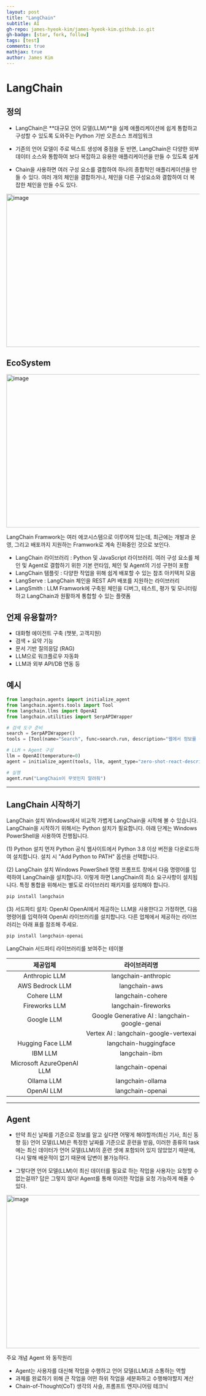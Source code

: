 ```yaml
---
layout: post
title: "LangChain"
subtitle: AI
gh-repo: james-hyeok-kim/james-hyeok-kim.github.io.git
gh-badge: [star, fork, follow]
tags: [test]
comments: true
mathjax: true
author: James Kim
---
```


# LangChain
## 정의

* LangChain은 **대규모 언어 모델(LLM)**을 실제 애플리케이션에 쉽게 통합하고 구성할 수 있도록 도와주는 Python 기반 오픈소스 프레임워크

* 기존의 언어 모델이 주로 텍스트 생성에 중점을 둔 반면, LangChain은 다양한 외부 데이터 소스와 통합하여 보다 복잡하고 유용한 애플리케이션을 만들 수 있도록 설계

* Chain을 사용하면 여러 구성 요소를 결합하여 하나의 종합적인 애플리케이션을 만들 수 있다. 여러 개의 체인을 결합하거나, 체인을 다른 구성요소와 결합하여 더 복잡한 체인을 만들 수도 있다.


<img width="1200" height="400" alt="image" src="https://github.com/user-attachments/assets/fb46cc54-6fd2-4ef1-a4e0-49d16949da59" />


## EcoSystem

<img width="1200" height="400" alt="image" src="https://github.com/user-attachments/assets/d8eec0bd-8330-42b2-89bf-eb1a16c7be3e" />

LangChain Framwork는 여러 에코시스템으로 이루어져 있는데, 최근에는 개발과 운영, 그리고 배포까지 지원하는 Framwork로 계속 진화중인 것으로 보인다.

* LangChain 라이브러리 : Python 및 JavaScript 라이브러리. 여러 구성 요소를 체인 및 Agent로 결합하기 위한 기본 런타임, 체인 및 Agent의 기성 구현이 포함
* LangChain 템플릿 : 다양한 작업을 위해 쉽게 배포할 수 있는 참조 아키텍처 모음
* LangServe : LangChain 체인을 REST API 배포를 지원하는 라이브러리
* LangSmith : LLM Framwork에 구축된 체인을 디버그, 테스트, 평가 및 모니터링하고 LangChain과 원활하게 통합할 수 있는 플랫폼

## 언제 유용할까?

* 대화형 에이전트 구축 (챗봇, 고객지원)
* 검색 + 요약 기능
* 문서 기반 질의응답 (RAG)
* LLM으로 워크플로우 자동화
* LLM과 외부 API/DB 연동 등

## 예시
```python
from langchain.agents import initialize_agent
from langchain.agents.tools import Tool
from langchain.llms import OpenAI
from langchain.utilities import SerpAPIWrapper

# 검색 도구 준비
search = SerpAPIWrapper()
tools = [Tool(name="Search", func=search.run, description="웹에서 정보를 검색함")]

# LLM + Agent 구성
llm = OpenAI(temperature=0)
agent = initialize_agent(tools, llm, agent_type="zero-shot-react-description", verbose=True)

# 실행
agent.run("LangChain이 무엇인지 알려줘")

```

---

## LangChain 시작하기

LangChain 설치
Windows에서 비교적 가볍게 LangChain을 시작해 볼 수 있습니다. LangChain을 시작하기 위해서는 Python 설치가 필요합니다. 아래 단계는 Windows PowerShell을 사용하여 진행됩니다.

(1) Python 설치
먼저 Python 공식 웹사이트에서 Python 3.8 이상 버전을 다운로드하여 설치합니다. 설치 시 "Add Python to PATH" 옵션을 선택합니다.

(2) LangChain 설치
Windows PowerShell 명령 프롬프트 창에서 다음 명령어를 입력하여 LangChain을 설치합니다. 이렇게 하면 LangChain의 최소 요구사항이 설치됩니다. 특정 통합을 위해서는 별도로 라이브러리 패키지를 설치해야 합니다.

```python
pip install langchain
```

(3) 서드파티 설치: OpenAI
OpenAI에서 제공하는 LLM을 사용한다고 가정하면, 다음 명령어를 입력하여 OpenAI 라이브러리를 설치합니다. 다른 업체에서 제공하는 라이브러리는 아래 표를 참조해 주세요.

```python
pip install langchain-openai
```


LangChain 서드파티 라이브러리를 보여주는 테이블

|제공업체|라이브러리명|
|:---:|:---:|
|Anthropic LLM|langchain-anthropic|
|AWS Bedrock LLM|langchain-aws|
|Cohere LLM|langchain-cohere|
|Fireworks LLM|langchain-fireworks|
|Google LLM|Google Generative AI : langchain-google-genai|
|          |Vertex AI : langchain-google-vertexai|
|Hugging Face LLM|langchain-huggingface|
|IBM LLM|langchain-ibm|
|Microsoft AzureOpenAI LLM|langchain-openai|
|Ollama LLM|langchain-ollama|
|OpenAI LLM|langchain-openai|


---

## Agent

* 만약 최신 날짜를 기준으로 정보를 알고 싶다면 어떻게 해야할까(최신 기사, 최신 동향 등) 언어 모델(LLM)은 특정한 날짜를 기준으로 훈련을 받음, 이러한 종류의 task에는 최신 데이터가 언어 모델(LLM)의 훈련 셋에 포함되어 있지 않았었기 때문에, 다시 말해 배운적이 없기 때문에 답변이 불가능하다.

* 그렇다면 언어 모델(LLM)이 최신 데이터를 필요로 하는 작업을 사용자는 요청할 수 없는걸까? 답은 그렇지 않다! Agent를 통해 이러한 작업을 요청 가능하게 해줄 수 있다.

<img width="1200" height="400" alt="image" src="https://github.com/user-attachments/assets/b6157ccd-a102-4555-96e6-8de29f6b5d01" />


주요 개념 Agent 와 동작원리
* Agent는 사용자를 대신해 작업을 수행하고 언어 모델(LLM)과 소통하는 역할
* 과제를 완료하기 위해 큰 작업을 어떤 하위 작업을 세분화하고 수행해야할지 계산
* Chain-of-Thought(CoT) 생각의 사슬, 프롬프트 엔지니어링 테크닉

